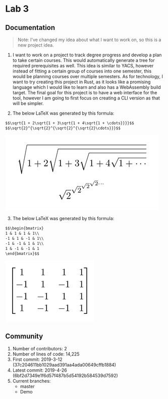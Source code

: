 # Lab 3

## Documentation
> Note: I've changed my idea about what I want to work on, so this is a new project idea.

1. I want to work on a project to track degree progress and develop a plan to take certain courses.  This would automatically generate a tree for required prerequisites as well.  This idea is similar to YACS, however instead of fitting a certain group of courses into one semester, this would be planning courses over multiple semesters.  As for technology, I want to try creating this project in Rust, as it looks like a promising language which I would like to learn and also has a WebAssembly build target.  The final goal for this project is to have a web interface for the tool, however I am going to first focus on creating a CLI version as that will be simpler.

2. The below LaTeX was generated by this formula:
```
$$\sqrt{1 + 2\sqrt{1 + 3\sqrt{1 + 4\sqrt{1 + \cdots}}}}$$
$$\sqrt{2}^{\sqrt{2}^{\sqrt{2}^{\sqrt{2}\cdots}}}$$
```
![latex.png](latex.png)

3. The below LaTeX was generated by this formula:
```
$$\begin{bmatrix}
1 & 1 & 1 & 1\\
-1 & 1 & -1 & 1\\
-1 & -1 & 1 & 1\\
1 & -1 & -1 & 1
\end{bmatrix}$$
```
![hadamard.png](hadamard.png)

## Community
1. Number of contributors: 2
2. Number of lines of code: 14,225
3. First commit: 2019-3-12 (37c204611bb1029aad391aa4ada00649cffb1884)
4. Latest commit: 2019-4-26 (6bf2d7349e1f6d57f487b5d54192b584539d7592)
5. Current branches:
	- master
	- Demo
